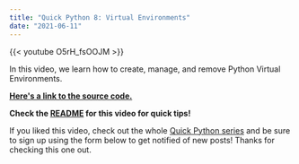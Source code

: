 ```yaml
---
title: "Quick Python 8: Virtual Environments"
date: "2021-06-11"
---
```



{{< youtube O5rH_fsOOJM >}}

In this video, we learn how to create, manage, and remove Python Virtual Environments.

**[Here's a link to the source code.](https://github.com/pagekeysolutions/education/tree/master/Quick_Python/08_Installing_Packages)**

**Check the [README](https://github.com/pagekeysolutions/education/blob/master/Quick_Python/08_Installing_Packages/README.md) for this video for quick tips!**

If you liked this video, check out the whole [Quick Python series](/blog/quick-python) and be sure to sign up using the form below to get notified of new posts! Thanks for checking this one out.